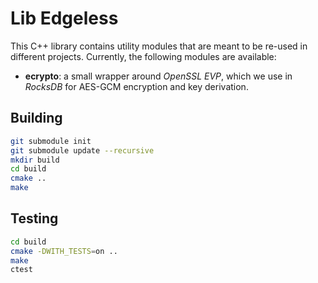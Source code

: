 # Lib Edgeless

This C++ library contains utility modules that are meant to be re-used in different projects. Currently, the following modules are available:

* **ecrypto**: a small wrapper around *OpenSSL EVP*, which we use in *RocksDB* for AES-GCM encryption and key derivation.

## Building

```bash
git submodule init
git submodule update --recursive
mkdir build
cd build
cmake ..
make
```

## Testing

```bash
cd build
cmake -DWITH_TESTS=on ..
make
ctest
```